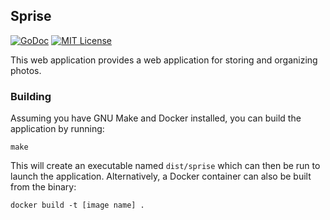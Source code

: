 ## Sprise

[![GoDoc](https://godoc.org/github.com/nathan-osman/sprise?status.svg)](https://godoc.org/github.com/nathan-osman/sprise)
[![MIT License](http://img.shields.io/badge/license-MIT-9370d8.svg?style=flat)](http://opensource.org/licenses/MIT)

This web application provides a web application for storing and organizing photos.

### Building

Assuming you have GNU Make and Docker installed, you can build the application by running:

    make

This will create an executable named `dist/sprise` which can then be run to launch the application. Alternatively, a Docker container can also be built from the binary:

    docker build -t [image name] .
